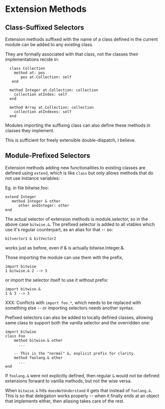 # Extension Methods

## Class-Suffixed Selectors

Extension methods suffixed with the name of a class defined in the
current module can be added to any existing class.

They are formally associated with that class, not the classes their
implementations recide in:

      class Collection
        method at: pos
           pos at.Collection: self
       end

      method Integer at.Collection: collection
        collection atIndex: self
      end

      method Array at.Collection: collection
        collection atIndexes: self
      end

Modules importing the suffixing class can also define these methods in
classes they implement.

This is sufficient for freely extensible double-dispatch, I believe.

## Module-Prefixed Selectors

Extension methods adding new functionalities to existing classes are
defined using `extend`, which is like `class` but only allows methods
that do not use instance variables:

Eg. in file bitwise.foo:

    extend Integer
       method Integer & other
          other andInteger: other
    end

The actual selector of extension methods is module.selector, so in the
above case `bitwise.&`. The prefixed selector is added to all vtables
which use it's regular counterpart, as an alias for that -- so:

    bitvector1 & bitVector2

works just as before, even if & is actually bitwise.Integer.&.

Those importing the module can use them with the prefix,

    import bitwise
    1 bitwise.& 2 --> 3

or import the selector itself to use it without prefix:

    import bitwise.&
    1 & 3 --> 3

XXX: Conflicts with `import foo.*`, which needs to be replaced with
something else -- or importing selectors needs another syntax.

Prefixed selectors can also be added to locally defined classes,
allowing same class to support both the vanilla selector and the
overridden one:

    import bitwise
    class Foo
        method bitwise.& other
          ...

        -- This is the "normal" &, explicit prefix for clarity.
        method foolang.& other
          ...
    end

If `foolang.&` were not explicitly defined, then regular `&` would not
be defined: extensions forward to vanilla methods, but not the wise versa.

When `bitwise.&` hits `doesNotUnderstand` it gets that instead of `foolang.&`.
This is so that delegation works properly -- when it finally ends at an
object that implements either, then aliasing takes care of the rest.

